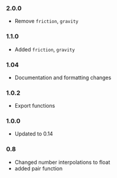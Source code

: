 ### 2.0.0
* Remove `friction`, `gravity`

### 1.1.0
* Added `friction`, `gravity`

### 1.04
* Documentation and formatting changes

### 1.0.2
* Export functions

### 1.0.0
* Updated to 0.14

### 0.8
* Changed number interpolations to float
* added pair function
